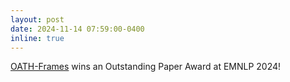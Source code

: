 ```yaml
---
layout: post
date: 2024-11-14 07:59:00-0400
inline: true
---
```


[OATH-Frames](https://aclanthology.org/2024.emnlp-main.724/) wins an Outstanding Paper Award at EMNLP 2024!
